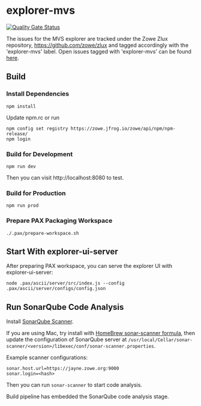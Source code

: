 # explorer-mvs

[![Quality Gate Status](https://sonarcloud.io/api/project_badges/measure?project=zowe_explorer-mvs&metric=alert_status)](https://sonarcloud.io/dashboard?id=zowe_explorer-mvs)

The issues for the MVS explorer are tracked under the Zowe Zlux repository, https://github.com/zowe/zlux and tagged accordingly with the 'explorer-mvs' label. Open issues tagged with 'explorer-mvs' can be found [here](https://github.com/zowe/zlux/issues?q=is%3Aissue+is%3Aopen+label%3Aexplorer-mvs).

## Build

### Install Dependencies

```
npm install
```

Update npm.rc or run
```
npm config set registry https://zowe.jfrog.io/zowe/api/npm/npm-release/
npm login
```

### Build for Development

```
npm run dev
```

Then you can visit http://localhost:8080 to test.


### Build for Production

```
npm run prod
```

### Prepare PAX Packaging Workspace

```
./.pax/prepare-workspace.sh
```

## Start With explorer-ui-server

After preparing PAX workspace, you can serve the explorer UI with explorer-ui-server:

```
node .pax/ascii/server/src/index.js --config .pax/ascii/server/configs/config.json
```

## Run SonarQube Code Analysis

Install [SonarQube Scanner](https://docs.sonarqube.org/display/SCAN/Analyzing+with+SonarQube+Scanner).

If you are using Mac, try install with [HomeBrew sonar-scanner formula](https://formulae.brew.sh/formula/sonar-scanner), then update the configuration of SonarQube server at `/usr/local/Cellar/sonar-scanner/<version>/libexec/conf/sonar-scanner.properties`.

Example scanner configurations:

```
sonar.host.url=https://jayne.zowe.org:9000
sonar.login=<hash>
```

Then you can run `sonar-scanner` to start code analysis.

Build pipeline has embedded the SonarQube code analysis stage.
